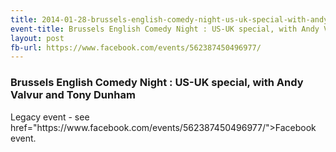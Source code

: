 ```yaml
---
title: 2014-01-28-brussels-english-comedy-night-us-uk-special-with-andy-valvur-and-tony-dunham
event-title: Brussels English Comedy Night : US-UK special, with Andy Valvur and Tony Dunham
layout: post
fb-url: https://www.facebook.com/events/562387450496977/
---
```

<h3>Brussels English Comedy Night : US-UK special, with Andy Valvur and Tony Dunham</h3>
Legacy event - see <a> href="https://www.facebook.com/events/562387450496977/">Facebook event</a>.